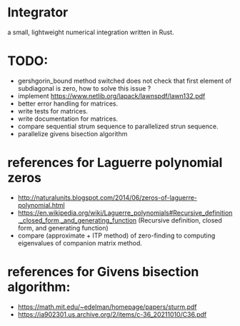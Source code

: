 # Integrator

a small, lightweight numerical integration written in Rust.

# TODO:

- gershgorin_bound method switched does not check that first element of subdiagonal is zero, how to solve this issue ?
- implement https://www.netlib.org/lapack/lawnspdf/lawn132.pdf
- better error handling for matrices.
- write tests for matrices.
- write documentation for matrices.
- compare sequential strum sequence to parallelized strun sequence.
- parallelize givens bisection algorithm

# references for Laguerre polynomial zeros

- http://naturalunits.blogspot.com/2014/06/zeros-of-laguerre-polynomial.html
- https://en.wikipedia.org/wiki/Laguerre_polynomials#Recursive_definition,_closed_form,_and_generating_function (Recursive definition, closed form, and generating function)
- compare (approximate + ITP method) of zero-finding to computing eigenvalues of companion matrix method.

# references for Givens bisection algorithm:

- https://math.mit.edu/~edelman/homepage/papers/sturm.pdf
- https://ia902301.us.archive.org/2/items/c-36_20211010/C36.pdf
